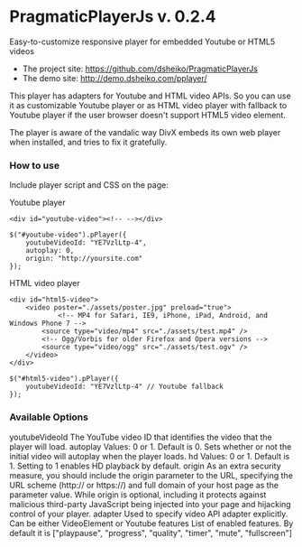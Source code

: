 PragmaticPlayerJs v. 0.2.4
=================

Easy-to-customize responsive player for embedded Youtube or HTML5 videos

* The project site: https://github.com/dsheiko/PragmaticPlayerJs
* The demo site: http://demo.dsheiko.com/pplayer/

This player has adapters for Youtube and HTML video APIs. So you can use it as customizable Youtube player or as HTML video player with fallback to Youtube player if the user browser doesn't support HTML5 video element.

The player is aware of the vandalic way DivX embeds its own web player when installed, and tries to fix it gratefully.

### How to use

Include player script and CSS on the page:

<link rel="stylesheet" type="text/css" href="../pplayer/assets/pplayer.css" />
<script src="//ajax.googleapis.com/ajax/libs/jquery/1.7.1/jquery.min.js"></script>

Youtube player

    <div id="youtube-video"><!-- --></div>

    $("#youtube-video").pPlayer({
        youtubeVideoId: "YE7VzlLtp-4",
        autoplay: 0,
        origin: "http://yoursite.com"
    });

HTML video player

    <div id="html5-video">
        <video poster="./assets/poster.jpg" preload="true">
                <!-- MP4 for Safari, IE9, iPhone, iPad, Android, and Windows Phone 7 -->
            <source type="video/mp4" src="./assets/test.mp4" />
            <!-- Ogg/Vorbis for older Firefox and Opera versions -->
            <source type="video/ogg" src="./assets/test.ogv" />
        </video>
    </div>

    $("#html5-video").pPlayer({
        youtubeVideoId: "YE7VzlLtp-4" // Youtube fallback
    });

### Available Options

youtubeVideoId
    The YouTube video ID that identifies the video that the player will load.
autoplay
    Values: 0 or 1. Default is 0. Sets whether or not the initial video will autoplay when the player loads.
hd
    Values: 0 or 1. Default is 1. Setting to 1 enables HD playback by default.
origin
    As an extra security measure, you should include the origin parameter to the URL, specifying the URL scheme (http:// or https://) and full domain of your host page as the parameter value. While origin is optional, including it protects against malicious third-party JavaScript being injected into your page and hijacking control of your player.
adapter
    Used to specify video API adapter explicitly. Can be either VideoElement or Youtube
features
    List of enabled features. By default it is ["playpause", "progress", "quality", "timer", "mute", "fullscreen"]